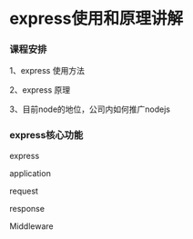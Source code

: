 # express使用和原理讲解


### 课程安排

1、express 使用方法

2、express 原理

3、目前node的地位，公司内如何推广nodejs



### express核心功能


express

application

request

response

Middleware

